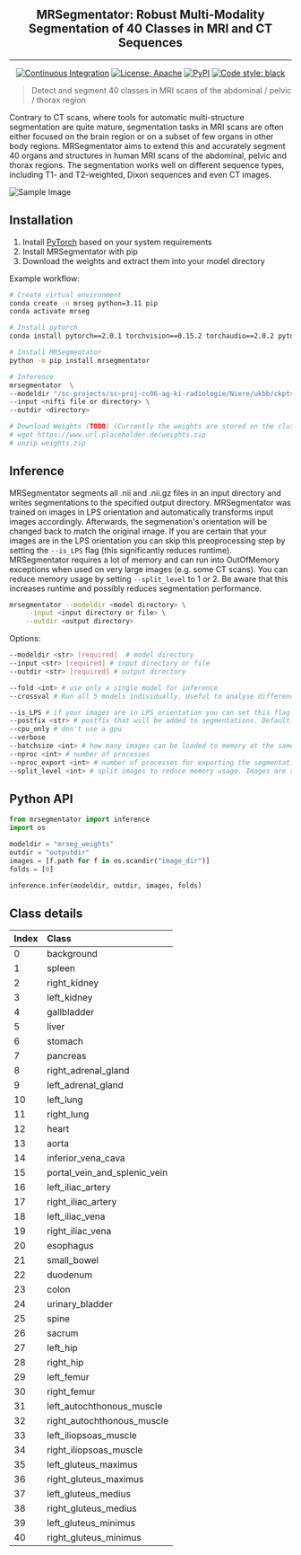 <h2 align="center"> MRSegmentator: Robust Multi-Modality Segmentation of 40 Classes in MRI and CT Sequences </h2>

***

<div align="center">
<a href="https://github.com/hhaentze/MRSegmentator/actions"><img alt="Continuous Integration" src="https://github.com/hhaentze/MRSegmentator/actions/workflows/ci.yml/badge.svg"></a>
<a href="https://github.com/hhaentze/MRSegmentator/blob/master/License.txt"><img alt="License: Apache" src="https://img.shields.io/badge/License-Apache_2.0-blue.svg"></a>  
<a href="https://test.pypi.org/project/mrsegmentator"><img alt="PyPI" src="https://img.shields.io/pypi/v/mrsegmentator"></a>  
<a href="https://github.com/psf/black"><img alt="Code style: black" src="https://img.shields.io/badge/code%20style-black-000000.svg"></a>
</div>

> Detect and segment 40 classes in MRI scans of the abdominal / pelvic / thorax region


Contrary to CT scans, where tools for automatic multi-structure segmentation are quite mature, segmentation tasks in MRI scans are often either focused on the brain region or on a subset of few organs in other body regions. MRSegmentator aims to extend this and accurately segment 40 organs and structures in human MRI scans of the abdominal, pelvic and thorax regions. The segmentation works well on different sequence types, including T1- and T2-weighted, Dixon sequences and even CT images.

![Sample Image](images/MRSegmentator.png)

## Installation
1. Install [PyTorch](https://pytorch.org/get-started/locally/) based on your system requirements
2. Install MRSegmentator with pip 
3. Download the weights and extract them into your model directory

Example workflow:
```bash
# Create virtual environment
conda create -n mrseg python=3.11 pip
conda activate mrseg

# Install pytorch
conda install pytorch==2.0.1 torchvision==0.15.2 torchaudio==2.0.2 pytorch-cuda=11.7 -c pytorch -c nvidia

# Install MRSegmentator
python -m pip install mrsegmentator

# Inference
mrsegmentator  \
--modeldir "/sc-projects/sc-proj-cc06-ag-ki-radiologie/Niere/ukbb/ckpts/mr_segmentator_weights/" \
--input <nifti file or directory> \
--outdir <directory> 

# Download Weights (TODO) (Currently the weights are stored on the cluster)
# wget https://www.url-placeholder.de/weights.zip
# unzip weights.zip
```

## Inference
MRSegmentator segments all .nii and .nii.gz files in an input directory and writes segmentations to the specified output directory. MRSegmentator was trained on images in LPS orientation and automatically transforms input images accordingly. Afterwards, the segmenation's orientation will be changed back to match the original image. If you are certain that your images are in the LPS orientation you can skip this preoprocessing step by setting the ```--is_LPS``` flag (this significantly reduces runtime). MRSegmentator requires a lot of memory and can run into OutOfMemory exceptions when used on very large images (e.g. some CT scans). You can reduce memory usage by setting ```--split_level``` to 1 or 2. Be aware that this increases runtime and possibly reduces segmentation performance.

```bash
mrsegmentator --modeldir <model directory> \
    --input <input directory or file> \
    --outdir <output directory> 
```

Options:
```bash
--modeldir <str> [required]  # model directory
--input <str> [required] # input directory or file
--outdir <str> [required] # output directory

--fold <int> # use only a single model for inference 
--crossval # Run all 5 models individually. Useful to analyse differences between the models.

--is_LPS # if your images are in LPS orientation you can set this flag to skip one preprocessing step. This decreases runtime
--postfix <str> # postfix that will be added to segmentations. Default: "seg"
--cpu_only # don't use a gpu
--verbose
--batchsize <int> # how many images can be loaded to memory at the same time, ideally this should equal the dataset size
--nproc <int> # number of processes
--nproc_export <int> # number of processes for exporting the segmentations
--split_level <int> # split images to reduce memory usage. Images are split recusively: A split level of x will produce 2^x smaller images.
```

## Python API
```python
from mrsegmentator import inference
import os

modeldir = "mrseg_weights"
outdir = "outputdir"
images = [f.path for f in os.scandir("image_dir")]
folds = [0]

inference.infer(modeldir, outdir, images, folds)

```


## Class details

|Index|Class|
| :-------- | :------- |
| 0 | background |
| 1 | spleen |
| 2 | right_kidney |
| 3 | left_kidney |
| 4 | gallbladder |
| 5 | liver |
| 6 | stomach |
| 7 | pancreas |
| 8 | right_adrenal_gland |
| 9 | left_adrenal_gland |
| 10 | left_lung |
| 11 | right_lung |
| 12 | heart |
| 13 | aorta |
| 14 | inferior_vena_cava |
| 15 | portal_vein_and_splenic_vein |
| 16 | left_iliac_artery |
| 17 | right_iliac_artery |
| 18 | left_iliac_vena |
| 19 | right_iliac_vena |
| 20 | esophagus |
| 21 | small_bowel |
| 22 | duodenum |
| 23 | colon |
| 24 | urinary_bladder |
| 25 | spine |
| 26 | sacrum |
| 27 | left_hip |
| 28 | right_hip |
| 29 | left_femur |
| 30 | right_femur |
| 31 | left_autochthonous_muscle |
| 32 | right_autochthonous_muscle |
| 33 | left_iliopsoas_muscle |
| 34 | right_iliopsoas_muscle |
| 35 | left_gluteus_maximus |
| 36 | right_gluteus_maximus |
| 37 | left_gluteus_medius |
| 38 | right_gluteus_medius |
| 39 | left_gluteus_minimus |
| 40 | right_gluteus_minimus |